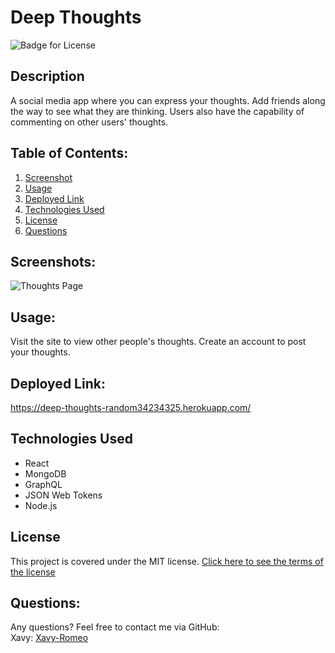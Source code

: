 # Deep Thoughts
![Badge for License](https://img.shields.io/badge/license-MIT-blueviolet)

## Description
A social media app where you can express your thoughts. Add friends along the way to see what they are thinking. 
Users also have the capability of commenting on other users' thoughts.

## Table of Contents: 
1. [Screenshot](#Screenshot)
2. [Usage](#Usage)
3. [Deployed Link](#Deployed-Link)
4. [Technologies Used](#Technologies-Used)
5. [License](#License)
6. [Questions](#Questions)

## Screenshots:
![Thoughts Page](https://user-images.githubusercontent.com/79165884/136095971-0e94fc11-11ac-43b9-ad1b-9d3b8cc58937.png)

## Usage:
Visit the site to view other people's thoughts. Create an account to post your thoughts. 

## Deployed Link: 
https://deep-thoughts-random34234325.herokuapp.com/

## Technologies Used
- React
- MongoDB
- GraphQL
- JSON Web Tokens
- Node.js

## License
This project is covered under the MIT license.
[Click here to see the terms of the license](https://choosealicense.com/licenses/mit/)

## Questions: 
Any questions? Feel free to contact me via GitHub:
<br> Xavy: [Xavy-Romeo](https://github.com/Xavy-Romeo)
